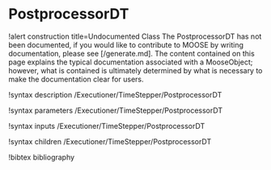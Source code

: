 <!-- MOOSE Documentation Stub: Remove this when content is added. -->

# PostprocessorDT

!alert construction title=Undocumented Class
The PostprocessorDT has not been documented, if you would like to contribute to MOOSE by
writing documentation, please see [/generate.md]. The content contained on this page explains
the typical documentation associated with a MooseObject; however, what is contained is ultimately
determined by what is necessary to make the documentation clear for users.

!syntax description /Executioner/TimeStepper/PostprocessorDT

!syntax parameters /Executioner/TimeStepper/PostprocessorDT

!syntax inputs /Executioner/TimeStepper/PostprocessorDT

!syntax children /Executioner/TimeStepper/PostprocessorDT

!bibtex bibliography

